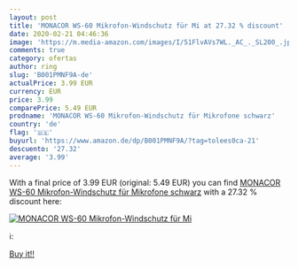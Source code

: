 ```yaml
---
layout: post
title: 'MONACOR WS-60 Mikrofon-Windschutz für Mi at 27.32 % discount'
date: 2020-02-21 04:46:36
image: 'https://m.media-amazon.com/images/I/51FlvAVs7WL._AC_._SL200_.jpg'
comments: true
category: ofertas
author: ring
slug: 'B001PMNF9A-de'
actualPrice: 3.99 EUR
currency: EUR
price: 3.99
comparePrice: 5.49 EUR
prodname: 'MONACOR WS-60 Mikrofon-Windschutz für Mikrofone schwarz'
country: 'de'
flag: '🇩🇪'
buyurl: 'https://www.amazon.de/dp/B001PMNF9A/?tag=tolees0ca-21'
descuento: '27.32'
average: '3.99'
---
```


With a final price of 3.99 EUR (original: 5.49 EUR) you can find [MONACOR WS-60 Mikrofon-Windschutz für Mikrofone schwarz](https://www.amazon.de/dp/B001PMNF9A/?tag=tolees0ca-21) with a  27.32 % discount here:

[![MONACOR WS-60 Mikrofon-Windschutz für Mi](https://m.media-amazon.com/images/I/51FlvAVs7WL._AC_._SL200_.jpg)](https://www.amazon.de/dp/B001PMNF9A/?tag=tolees0ca-21)

ℹ️:


[Buy it!!](https://www.amazon.de/dp/B001PMNF9A/?tag=tolees0ca-21)
